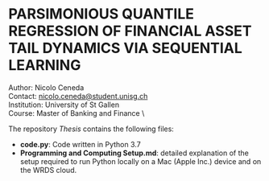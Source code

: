 # PARSIMONIOUS QUANTILE REGRESSION OF FINANCIAL ASSET TAIL DYNAMICS VIA SEQUENTIAL LEARNING

Author:       Nicolo Ceneda \
Contact:      nicolo.ceneda@student.unisg.ch \
Institution:  University of St Gallen \
Course:       Master of Banking and Finance \

The repository *Thesis* contains the following files:
* **code.py**: Code written in Python 3.7
* **Programming and Computing Setup.md**: detailed explanation of the setup required to run Python locally on a Mac (Apple Inc.) device and on the WRDS cloud.
